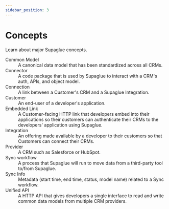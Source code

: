 ```yaml
---
sidebar_position: 3
---
```


# Concepts

Learn about major Supaglue concepts.

<dl>
<dt>Common Model</dt>
<dd>A canonical data model that has been standardized across all CRMs.</dd>

<dt>Connector</dt>
<dd>A code package that is used by Supaglue to interact with a CRM's auth, APIs, and object model.</dd>

<dt>Connection</dt>
<dd>A link between a Customer's CRM and a Supaglue Integration.</dd>

<dt>Customer</dt>
<dd>An end-user of a developer's application.</dd>

<dt>Embedded Link</dt>
 <dd>A Customer-facing HTTP link that developers embed into their applications so their customers can authenticate their CRMs to the developers' application using Supaglue.</dd>

<dt>Integration</dt>
<dd>An offering made available by a developer to their customers so that Customers can connect their CRMs.</dd>

<dt>Provider</dt>
<dd>A CRM such as Salesforce or HubSpot.</dd>

<dt>Sync workflow</dt>
<dd>A process that Supaglue will run to move data from a third-party tool to/from Supaglue.</dd>

<dt>Sync Info</dt>
<dd>Metadata (start time, end time, status, model name) related to a Sync workflow.</dd>

<dt>Unified API</dt>
<dd>A HTTP API that gives developers a single interface to read and write common data models from multiple CRM providers.</dd>
</dl>
